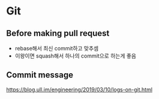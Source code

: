 # Git

## Before making pull request

- rebase해서 최신 commit하고 맞추셈
- 이왕이면 squash해서 하나의 commit으로 하는게 좋음

## Commit message

https://blog.ull.im/engineering/2019/03/10/logs-on-git.html

